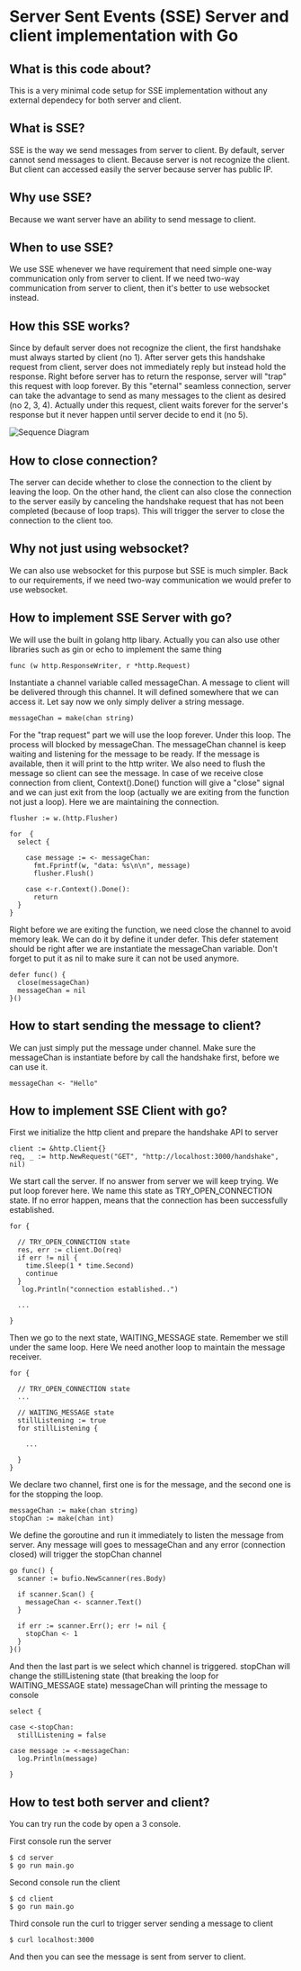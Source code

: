 # Server Sent Events (SSE) Server and client implementation with Go

## What is this code about?
This is a very minimal code setup for SSE implementation without any external dependecy for both server and client.

## What is SSE?
SSE is the way we send messages from server to client.
By default, server cannot send messages to client. Because server is not recognize the client. But client can accessed easily the server because server has public IP.

## Why use SSE?
Because we want server have an ability to send message to client. 

## When to use SSE?
We use SSE whenever we have requirement that need simple one-way communication only from server to client. If we need two-way communication from server to client, then it's better to use websocket instead.

## How this SSE works?
Since by default server does not recognize the client, the first handshake must always started by client (no 1). After server gets this handshake request from client, server does not immediately reply but instead hold the response. Right before server has to return the response, server will "trap" this request with loop forever. By this "eternal" seamless connection, server can take the advantage to send as many messages to the client as desired (no 2, 3, 4). Actually under this request, client waits forever for the server's response but it never happen until server decide to end it (no 5).

![Sequence Diagram](http://www.plantuml.com/plantuml/proxy?cache=no&src=https://raw.githubusercontent.com/mirzaakhena/sse/master/sse_flow.pu)

## How to close connection?
The server can decide whether to close the connection to the client by leaving the loop. On the other hand, the client can also close the connection to the server easily by canceling the handshake request that has not been completed (because of loop traps). This will trigger the server to close the connection to the client too.

## Why not just using websocket?
We can also use websocket for this purpose but SSE is much simpler. Back to our requirements, if we need two-way communication we would prefer to use websocket.

## How to implement SSE Server with go?
We will use the built in golang http libary. Actually you can also use other libraries such as gin or echo to implement the same thing
```
func (w http.ResponseWriter, r *http.Request)
```

Instantiate a channel variable called messageChan. A message to client will be delivered through this channel. It will defined somewhere that we can access it. Let say now we only simply deliver a string message.
```
messageChan = make(chan string)
```

For the "trap request" part we will use the loop forever. Under this loop. The process will blocked by messageChan. The messageChan channel is keep waiting and listening for the message to be ready. If the message is available, then it will print to the http writer. We also need to flush the message so client can see the message. In case of we receive close connection from client, Context().Done() function will give a "close" signal and we can just exit from the loop (actually we are exiting from the function not just a loop). Here we are maintaining the connection.

```
flusher := w.(http.Flusher)

for  {
  select {

    case message := <- messageChan:
      fmt.Fprintf(w, "data: %s\n\n", message)
      flusher.Flush()

    case <-r.Context().Done():
      return
  }
}
```

Right before we are exiting the function, we need close the channel to avoid memory leak. We can do it by define it under defer. This defer statement should be right after we are instantiate the messageChan variable. Don't forget to put it as nil to make sure it can not be used anymore.
```
defer func() {
  close(messageChan)
  messageChan = nil
}()
```

## How to start sending the message to client?
We can just simply put the message under channel. Make sure the messageChan is instantiate before by call the handshake first, before we can use it.
```
messageChan <- "Hello"
```


## How to implement SSE Client with go?
First we initialize the http client and prepare the handshake API to server
```
client := &http.Client{}
req, _ := http.NewRequest("GET", "http://localhost:3000/handshake", nil)
```

We start call the server. If no answer from server we will keep trying. We put loop forever here.
We name this state as TRY_OPEN_CONNECTION state.
If no error happen, means that the connection has been successfully established. 
```
for {

  // TRY_OPEN_CONNECTION state
  res, err := client.Do(req)
  if err != nil {
    time.Sleep(1 * time.Second)
    continue
  }
   log.Println("connection established..")

  ...

}
```

Then we go to the next state, WAITING_MESSAGE state. Remember we still under the same loop.
Here We need another loop to maintain the message receiver.
```
for {

  // TRY_OPEN_CONNECTION state
  ...

  // WAITING_MESSAGE state
  stillListening := true
  for stillListening {
    
    ...

  }
}
```

We declare two channel, first one is for the message, and the second one is for the stopping the loop.

```
messageChan := make(chan string)
stopChan := make(chan int)   
```

We define the goroutine and run it immediately to listen the message from server.
Any message will goes to messageChan and any error (connection closed) will trigger the stopChan channel
```
go func() {
  scanner := bufio.NewScanner(res.Body)

  if scanner.Scan() {
    messageChan <- scanner.Text()
  }

  if err := scanner.Err(); err != nil {
    stopChan <- 1
  }
}()
```

And then the last part is we select which channel is triggered.
stopChan will change the stillListening state (that breaking the loop for WAITING_MESSAGE state)
messageChan will printing the message to console

```
select {

case <-stopChan:
  stillListening = false

case message := <-messageChan:
  log.Println(message)

}
```



## How to test both server and client?
You can try run the code by open a 3 console. 

First console run the server
```
$ cd server
$ go run main.go
```

Second console run the client
```
$ cd client
$ go run main.go
```

Third console run the curl to trigger server sending a message to client
```
$ curl localhost:3000
```

And then you can see the message is sent from server to client. 

